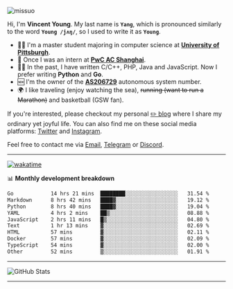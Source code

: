 <p align="left"> <img src="https://komarev.com/ghpvc/?username=missuo&label=Profile%20views&color=0e75b6&style=flat" alt="missuo" /> </p>


Hi, I'm **Vincent Young**. My last name is **`Yang`**, which is pronounced similarly to the word **`Young /jʌŋ/`**, so I used to write it as **`Young`**. 

-  👨‍🎓 I'm a master student majoring in computer science at [**University of Pittsburgh**](https://www.pitt.edu).
-  💼 Once I was an intern at **[PwC AC Shanghai](https://www.linkedin.com/company/pwc-ac-shanghai/)**.
-  👨‍💻 In the past, I have written C/C++, PHP, Java and JavaScript. Now I prefer writing **Python** and **Go**.
-  🆕 I'm the owner of the **[AS206729](https://bgp.tools/AS206729)** autonomous system number.
-  🌍 I like traveling (enjoy watching the sea), ~~running (want to run a Marathon)~~ and basketball (GSW fan).

If you're interested, please checkout my personal [✏️ blog](https://missuo.me/) where I share my ordinary yet joyful life. You can also find me on these social media platforms: [Twitter](https://twitter.com/m1ssuo) and [Instagram](https://www.instagram.com/m1ssuo).

Feel free to contact me via <a href="mailto:i@yyt.moe">Email</a>, [Telegram](https://t.me/missuo) or [Discord](https://discordapp.com/users/missuo#7448).

-------

[![wakatime](https://wakatime.com/badge/user/c13cd961-40ca-417a-afb6-1f9ea8ac295c.svg)](https://wakatime.com/@missuo)

📊 **Monthly development breakdown**
<!--START_SECTION:waka-->

```txt
Go            14 hrs 21 mins  ████████░░░░░░░░░░░░░░░░░   31.54 %
Markdown      8 hrs 42 mins   ████▓░░░░░░░░░░░░░░░░░░░░   19.12 %
Python        8 hrs 40 mins   ████▓░░░░░░░░░░░░░░░░░░░░   19.04 %
YAML          4 hrs 2 mins    ██▒░░░░░░░░░░░░░░░░░░░░░░   08.88 %
JavaScript    2 hrs 11 mins   █▒░░░░░░░░░░░░░░░░░░░░░░░   04.80 %
Text          1 hr 13 mins    ▓░░░░░░░░░░░░░░░░░░░░░░░░   02.69 %
HTML          57 mins         ▓░░░░░░░░░░░░░░░░░░░░░░░░   02.11 %
Docker        57 mins         ▓░░░░░░░░░░░░░░░░░░░░░░░░   02.09 %
TypeScript    54 mins         ▓░░░░░░░░░░░░░░░░░░░░░░░░   02.00 %
Other         52 mins         ▒░░░░░░░░░░░░░░░░░░░░░░░░   01.91 %
```

<!--END_SECTION:waka-->

-------

![GitHub Stats](https://github-readme-stats-opal-alpha-76.vercel.app/api?username=missuo&show_icons=true&theme=transparent)

-------

